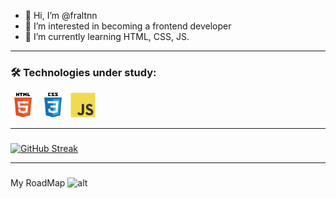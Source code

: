 - 👋 Hi, I’m @fraltnn
- 👀 I’m interested in becoming a frontend developer
- 🌱 I’m currently learning HTML, CSS, JS.


___
### :hammer_and_wrench: Technologies under study:
<div>
  <img src="https://github.com/devicons/devicon/blob/master/icons/html5/html5-original-wordmark.svg" title="HTML" alt="HTML" width="40" height="40"/>&nbsp;
  <img src="https://github.com/devicons/devicon/blob/master/icons/css3/css3-original-wordmark.svg" title="CSS" alt="CSS" width="40" height="40"/>&nbsp;
  <img src="https://github.com/devicons/devicon/blob/master/icons/javascript/javascript-original.svg" title="JS" alt="JS" width="40" height="40"/>&nbsp;
</div>

___
###
[![GitHub Streak](https://streak-stats.demolab.com?user=fraltnn&theme=git-dark&hide_border=true&date_format=j%2Fn%5B%2FY%5D)](https://git.io/streak-stats)


___
###
My RoadMap
![alt](/imagetest/image/image1.png)
